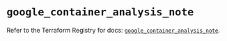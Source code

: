 # `google_container_analysis_note`

Refer to the Terraform Registry for docs: [`google_container_analysis_note`](https://registry.terraform.io/providers/hashicorp/google/6.2.0/docs/resources/container_analysis_note).
